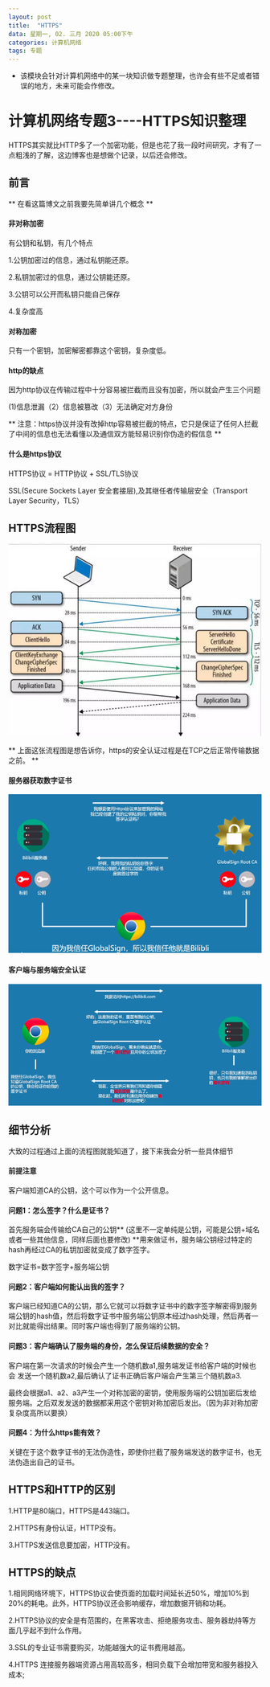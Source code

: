 ```yaml
---
layout: post
title:  "HTTPS"
data: 星期一, 02. 三月 2020 05:00下午 
categories: 计算机网络
tags: 专题
---
```

* 该模块会针对计算机网络中的某一块知识做专题整理，也许会有些不足或者错误的地方，未来可能会作修改。

#  计算机网络专题3----HTTPS知识整理

>
HTTPS其实就比HTTP多了一个加密功能，但是也花了我一段时间研究，才有了一点粗浅的了解，这边博客也是想做个记录，以后还会修改。



## 前言
** 在看这篇博文之前我要先简单讲几个概念 **

#### 非对称加密
有公钥和私钥，有几个特点

1.公钥加密过的信息，通过私钥能还原。

2.私钥加密过的信息，通过公钥能还原。

3.公钥可以公开而私钥只能自己保存

4.复杂度高
#### 对称加密

只有一个密钥，加密解密都靠这个密钥，复杂度低。

#### http的缺点
因为http协议在传输过程中十分容易被拦截而且没有加密，所以就会产生三个问题

(1)信息泄漏（2）信息被篡改（3）无法确定对方身份

** 注意：https协议并没有改掉http容易被拦截的特点，它只是保证了任何人拦截了中间的信息也无法看懂以及通信双方能轻易识别你伪造的假信息 **

#### 什么是https协议

HTTPS协议 = HTTP协议 + SSL/TLS协议

SSL(Secure Sockets Layer 安全套接层),及其继任者传输层安全（Transport Layer Security，TLS）



## HTTPS流程图
![](imgs/20200303-165436.png)

** 上面这张流程图是想告诉你，https的安全认证过程是在TCP之后正常传输数据之前。 **

#### 服务器获取数字证书

![](imgs/20200303-165833.png)

#### 客户端与服务端安全认证

![](imgs/20200303-165804.png)

## 细节分析
大致的过程通过上面的流程图就能知道了，接下来我会分析一些具体细节
#### 前提注意
客户端知道CA的公钥，这个可以作为一个公开信息。

#### 问题1：怎么签字？什么是证书？
首先服务端会传输给CA自己的公钥** (这里不一定单纯是公钥，可能是公钥+域名或者一些其他信息，同样后面也要修改) **用来做证书，服务端公钥经过特定的hash再经过CA的私钥加密就变成了数字签字。

数字证书=数字签字+服务端公钥

#### 问题2：客户端如何能认出我的签字？
客户端已经知道CA的公钥，那么它就可以将数字证书中的数字签字解密得到服务端公钥的hash值，然后将数字证书中服务端公钥原本经过hash处理，然后两者一对比就能得出结果。同时客户端也得到了服务端的公钥。


#### 问题3：客户端确认了服务端的身份，怎么保证后续数据的安全？
客户端在第一次请求的时候会产生一个随机数a1,服务端发证书给客户端的时候也会
发送一个随机数a2,最后确认了证书正确后客户端会产生第三个随机数a3.

最终会根据a1、a2、a3产生一个对称加密的密钥，使用服务端的公钥加密后发给服务端。之后双发发送的数据都采用这个密钥对称加密后发出。（因为非对称加密复杂度高所以要换）

#### 问题4：为什么https能有效？
关键在于这个数字证书的无法伪造性，即使你拦截了服务端发送的数字证书，也无法伪造出自己的证书。


## HTTPS和HTTP的区别
1.HTTP是80端口，HTTPS是443端口。

2.HTTPS有身份认证，HTTP没有。

3.HTTPS发送信息要加密，HTTP没有。

## HTTPS的缺点
1.相同网络环境下，HTTPS协议会使页面的加载时间延长近50%，增加10%到20%的耗电。此外，HTTPS协议还会影响缓存，增加数据开销和功耗。

2.HTTPS协议的安全是有范围的，在黑客攻击、拒绝服务攻击、服务器劫持等方面几乎起不到什么作用。

3.SSL的专业证书需要购买，功能越强大的证书费用越高。

4.HTTPS 连接服务器端资源占用高较高多，相同负载下会增加带宽和服务器投入成本;
















